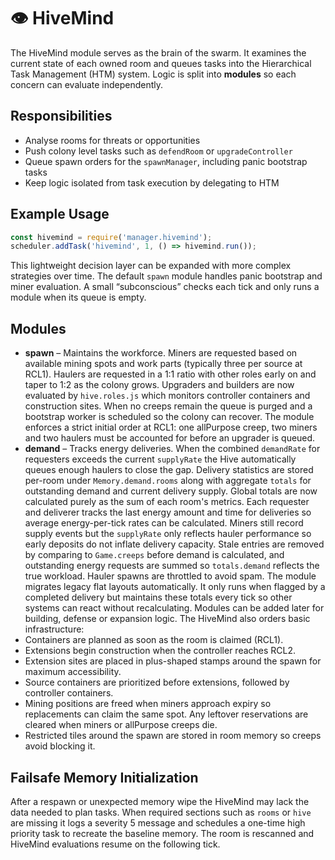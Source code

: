 # 👁️ HiveMind

The HiveMind module serves as the brain of the swarm. It examines the current
state of each owned room and queues tasks into the Hierarchical Task Management
(HTM) system. Logic is split into **modules** so each concern can evaluate
independently.

## Responsibilities

- Analyse rooms for threats or opportunities
- Push colony level tasks such as `defendRoom` or `upgradeController`
- Queue spawn orders for the `spawnManager`, including panic bootstrap tasks
- Keep logic isolated from task execution by delegating to HTM

## Example Usage
```javascript
const hivemind = require('manager.hivemind');
scheduler.addTask('hivemind', 1, () => hivemind.run());
```

This lightweight decision layer can be expanded with more complex strategies
over time. The default `spawn` module handles panic bootstrap and miner
evaluation. A small “subconscious” checks each tick and only runs a module when
its queue is empty.

## Modules

- **spawn** – Maintains the workforce. Miners are requested based on available
  mining spots and work parts (typically three per source at RCL1). Haulers are
  requested in a 1:1 ratio with other roles early on and taper to 1:2 as the
  colony grows. Upgraders and builders are now evaluated by `hive.roles.js` which
  monitors controller containers and construction sites. When no creeps remain
  the queue is purged and a bootstrap worker is scheduled so the colony can
  recover. The module enforces a strict initial order at RCL1: one
  allPurpose creep, two miners and two haulers must be accounted for before an
  upgrader is queued.
 - **demand** – Tracks energy deliveries. When the combined
  `demandRate` for requesters exceeds the current `supplyRate` the Hive
  automatically queues enough haulers to close the gap. Delivery statistics are
  stored per-room under `Memory.demand.rooms` along with aggregate `totals`
  for outstanding demand and current delivery supply. Global totals are now
  calculated purely as the sum of each room's metrics. Each requester and
  deliverer tracks the last energy amount and time for deliveries so average
  energy-per-tick rates can be calculated. Miners still record supply events but
  the `supplyRate` only reflects hauler performance so early deposits do not
  inflate delivery capacity. Stale entries are removed by comparing to `Game.creeps`
  before demand is calculated, and outstanding energy requests are summed so
  `totals.demand` reflects the true workload. Hauler spawns are throttled to
  avoid spam. The module migrates legacy flat layouts automatically. It only
  runs when flagged by a completed delivery but maintains these totals every
  tick so other systems can react without recalculating.
  Modules can be added later for building, defense or expansion logic.
  The HiveMind also orders basic infrastructure:
  - Containers are planned as soon as the room is claimed (RCL1).
  - Extensions begin construction when the controller reaches RCL2.
  - Extension sites are placed in plus-shaped stamps around the spawn for
    maximum accessibility.
  - Source containers are prioritized before extensions, followed by controller
    containers.
  - Mining positions are freed when miners approach expiry so replacements
    can claim the same spot. Any leftover reservations are cleared when
    miners or allPurpose creeps die.
  - Restricted tiles around the spawn are stored in room memory so creeps avoid
    blocking it.

## Failsafe Memory Initialization

After a respawn or unexpected memory wipe the HiveMind may lack the data needed
to plan tasks. When required sections such as `rooms` or `hive` are missing it
logs a severity 5 message and schedules a one-time high priority task to
recreate the baseline memory. The room is rescanned and HiveMind evaluations
resume on the following tick.
